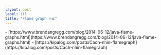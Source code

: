 ```yaml
---
layout: post
label: til
title: "Flame graph 🔥📊"
---
```


<p>
  
</p>
- [https://www.brendangregg.com/blog/2014-06-12/java-flame-graphs.html](https://www.brendangregg.com/blog/2014-06-12/java-flame-graphs.html)
- [https://kipalog.com/posts/Cach-nhin-flamegraph](https://kipalog.com/posts/Cach-nhin-flamegraph)

